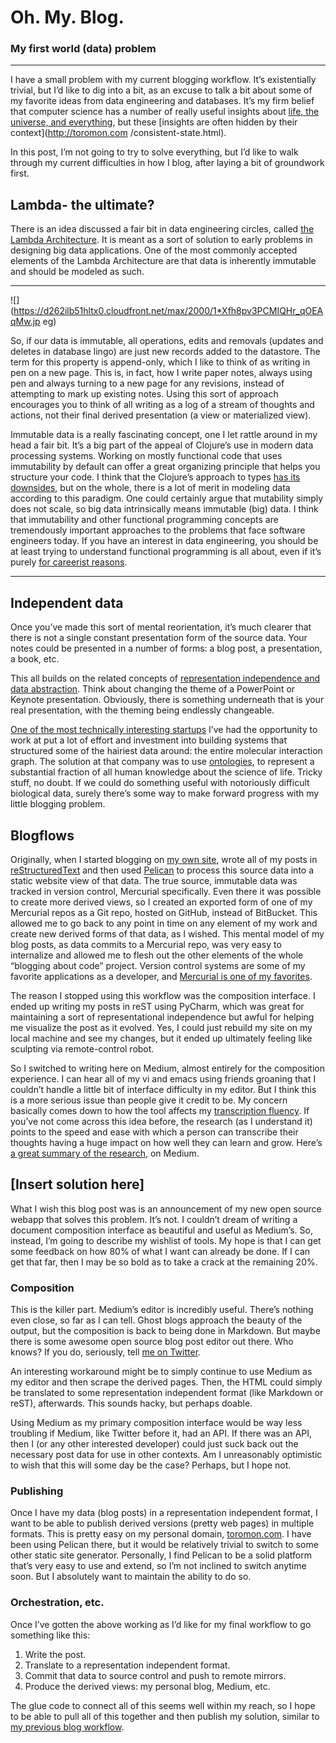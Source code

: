 # Oh. My. Blog.

### My first world (data) problem

* * *

I have a small problem with my current blogging workflow. It’s existentially
trivial, but I’d like to dig into a bit, as an excuse to talk a bit about some
of my favorite ideas from data engineering and databases. It’s my firm belief
that computer science has a number of really useful insights about [life, the
universe, and
everything](http://en.wikipedia.org/wiki/Life,_the_Universe_and_Everything),
but these [insights are often hidden by their context](http://toromon.com
/consistent-state.html).

In this post, I’m not going to try to solve everything, but I’d like to walk
through my current difficulties in how I blog, after laying a bit of
groundwork first.

## Lambda- the ultimate?

There is an idea discussed a fair bit in data engineering circles, called [the
Lambda Architecture](http://lambda-architecture.net/). It is meant as a sort
of solution to early problems in designing big data applications. One of the
most commonly accepted elements of the Lambda Architecture are that data is
inherently immutable and should be modeled as such.

* * *

![](https://d262ilb51hltx0.cloudfront.net/max/2000/1*Xfh8pv3PCMIQHr_qOEAqMw.jp
eg)

So, if our data is immutable, all operations, edits and removals (updates and
deletes in database lingo) are just new records added to the datastore. The
term for this property is append-only, which I like to think of as writing in
pen on a new page. This is, in fact, how I write paper notes, always using pen
and always turning to a new page for any revisions, instead of attempting to
mark up existing notes. Using this sort of approach encourages you to think of
all writing as a log of a stream of thoughts and actions, not their final
derived presentation (a view or materialized view).

Immutable data is a really fascinating concept, one I let rattle around in my
head a fair bit. It’s a big part of the appeal of Clojure’s use in modern data
processing systems. Working on mostly functional code that uses immutability
by default can offer a great organizing principle that helps you structure
your code. I think that the Clojure’s approach to types [has its
downsides](http://toromon.com/pointy-tools.html), but on the whole, there is a
lot of merit in modeling data according to this paradigm. One could certainly
argue that mutability simply does not scale, so big data intrinsically means
immutable (big) data. I think that immutability and other functional
programming concepts are tremendously important approaches to the problems
that face software engineers today. If you have an interest in data
engineering, you should be at least trying to understand functional
programming is all about, even if it’s purely [for careerist
reasons](http://toromon.com/fp-for-food.html).

* * *

## Independent data

Once you’ve made this sort of mental reorientation, it’s much clearer that
there is not a single constant presentation form of the source data. Your
notes could be presented in a number of forms: a blog post, a presentation, a
book, etc.

This all builds on the related concepts of [representation independence and
data abstraction](http://dl.acm.org/citation.cfm?id=512669). Think about
changing the theme of a PowerPoint or Keynote presentation. Obviously, there
is something underneath that is your real presentation, with the theming being
endlessly changeable.

[One of the most technically interesting startups](http://www.ingenuity.com/)
I’ve had the opportunity to work at put a lot of effort and investment into
building systems that structured some of the hairiest data around: the entire
molecular interaction graph. The solution at that company was to use
[ontologies](http://en.wikipedia.org/wiki/Ontology_%28information_science%29),
to represent a substantial fraction of all human knowledge about the science
of life. Tricky stuff, no doubt. If we could do something useful with
notoriously difficult biological data, surely there’s some way to make forward
progress with my little blogging problem.

## Blogflows

Originally, when I started blogging on [my own site](http://toromon.com/),
wrote all of my posts in
[reStructuredText](http://docutils.sourceforge.net/rst.html) and then used
[Pelican](http://blog.getpelican.com/) to process this source data into a
static website view of that data. The true source, immutable data was tracked
in version control, Mercurial specifically. Even there it was possible to
create more derived views, so I created an exported form of one of my
Mercurial repos as a Git repo, hosted on GitHub, instead of BitBucket. This
allowed me to go back to any point in time on any element of my work and
create new derived forms of that data, as I wished. This mental model of my
blog posts, as data commits to a Mercurial repo, was very easy to internalize
and allowed me to flesh out the other elements of the whole “blogging about
code” project. Version control systems are some of my favorite applications as
a developer, and [Mercurial is one of my
favorites](http://toromon.com/tag/mercurial.html).

The reason I stopped using this workflow was the composition interface. I
ended up writing my posts in reST using PyCharm, which was great for
maintaining a sort of representational independence but awful for helping me
visualize the post as it evolved. Yes, I could just rebuild my site on my
local machine and see my changes, but it ended up ultimately feeling like
sculpting via remote-control robot.

So I switched to writing here on Medium, almost entirely for the composition
experience. I can hear all of my vi and emacs using friends groaning that I
couldn’t handle a little bit of interface difficulty in my editor. But I think
this is a more serious issue than people give it credit to be. My concern
basically comes down to how the tool affects my [transcription
fluency](http://scholar.google.com/scholar?q=transcription+fluency). If you’ve
not come across this idea before, the research (as I understand it) points to
the speed and ease with which a person can transcribe their thoughts having a
huge impact on how well they can learn and grow. Here’s [a great summary of
the research](https://medium.com/message/the-joy-of-typing-fd8d091ab8ef), on
Medium.

## [Insert solution here]

What I wish this blog post was is an announcement of my new open source webapp
that solves this problem. It’s not. I couldn’t dream of writing a document
composition interface as beautiful and useful as Medium’s. So, instead, I’m
going to describe my wishlist of tools. My hope is that I can get some
feedback on how 80% of what I want can already be done. If I can get that far,
then I may be so bold as to take a crack at the remaining 20%.

### Composition

This is the killer part. Medium’s editor is incredibly useful. There’s nothing
even close, so far as I can tell. Ghost blogs approach the beauty of the
output, but the composition is back to being done in Markdown. But maybe there
is some awesome open source blog post editor out there. Who knows? If you do,
seriously, tell [me on Twitter](https://twitter.com/jeffksmithjr).

An interesting workaround might be to simply continue to use Medium as my
editor and then scrape the derived pages. Then, the HTML could simply be
translated to some representation independent format (like Markdown or reST),
afterwards. This sounds hacky, but perhaps doable.

Using Medium as my primary composition interface would be way less troubling
if Medium, like Twitter before it, had an API. If there was an API, then I (or
any other interested developer) could just suck back out the necessary post
data for use in other contexts. Am I unreasonably optimistic to wish that this
will some day be the case? Perhaps, but I hope not.

### Publishing

Once I have my data (blog posts) in a representation independent format, I
want to be able to publish derived versions (pretty web pages) in multiple
formats. This is pretty easy on my personal domain,
[toromon.com](http://toromon.com/). I have been using Pelican there, but it
would be relatively trivial to switch to some other static site generator.
Personally, I find Pelican to be a solid platform that’s very easy to use and
extend, so I’m not inclined to switch anytime soon. But I absolutely want to
maintain the ability to do so.

### Orchestration, etc.

Once I’ve gotten the above working as I’d like for my final workflow to go
something like this:

  1. Write the post.
  2. Translate to a representation independent format.
  3. Commit that data to source control and push to remote mirrors.
  4. Produce the derived views: my personal blog, Medium, etc.

The glue code to connect all of this seems well within my reach, so I hope to
be able to pull all of this together and then publish my solution, similar to
[my previous blog workflow](http://toromon.com/mirroring-to-git.html).
